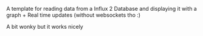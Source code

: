 A template for reading data from a Influx 2 Database and displaying it with a graph + Real time updates (without websockets tho :)

A bit wonky but it works nicely
